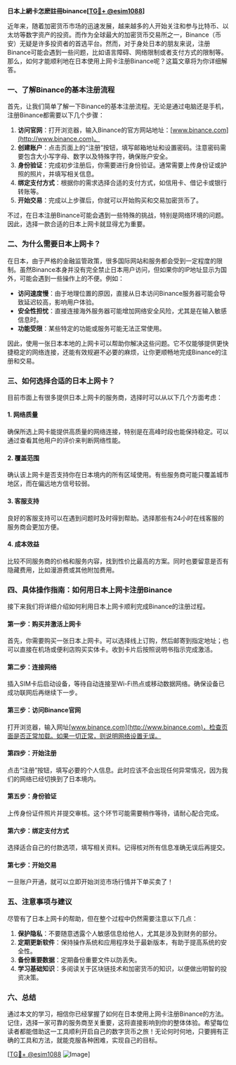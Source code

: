 **日本上網卡怎麽註冊binance[[TG💪+ @esim1088](https://t.me/s/esim1088)]**

近年来，随着加密货币市场的迅速发展，越来越多的人开始关注和参与比特币、以太坊等数字资产的投资。而作为全球最大的加密货币交易所之一，Binance（币安）无疑是许多投资者的首选平台。然而，对于身处日本的朋友来说，注册Binance可能会遇到一些问题，比如语言障碍、网络限制或者支付方式的限制等。那么，如何才能顺利地在日本使用上网卡注册Binance呢？这篇文章将为你详细解答。

### 一、了解Binance的基本注册流程

首先，让我们简单了解一下Binance的基本注册流程。无论是通过电脑还是手机，注册Binance都需要以下几个步骤：

1. **访问官网**：打开浏览器，输入Binance的官方网站地址：[www.binance.com](http://www.binance.com)。
2. **创建账户**：点击页面上的“注册”按钮，填写邮箱地址和设置密码。注意密码需要包含大小写字母、数字以及特殊字符，确保账户安全。
3. **身份验证**：完成初步注册后，你需要进行身份验证。通常需要上传身份证或护照的照片，并填写相关信息。
4. **绑定支付方式**：根据你的需求选择合适的支付方式，如信用卡、借记卡或银行转账等。
5. **开始交易**：完成以上步骤后，你就可以开始购买和交易加密货币了。

不过，在日本注册Binance可能会遇到一些特殊的挑战，特别是网络环境的问题。因此，选择一款合适的日本上网卡就显得尤为重要。

### 二、为什么需要日本上网卡？

在日本，由于严格的金融监管政策，很多国际网站和服务都会受到一定程度的限制。虽然Binance本身并没有完全禁止日本用户访问，但如果你的IP地址显示为国外，可能会遇到一些操作上的不便。例如：

- **访问速度慢**：由于地理位置的原因，直接从日本访问Binance服务器可能会导致延迟较高，影响用户体验。
- **安全性担忧**：直接连接海外服务器可能增加网络安全风险，尤其是在输入敏感信息时。
- **功能受限**：某些特定的功能或服务可能无法正常使用。

因此，使用一张日本本地的上网卡可以帮助你解决这些问题。它不仅能够提供更快捷稳定的网络连接，还能有效规避不必要的麻烦，让你更顺畅地完成Binance的注册和交易。

### 三、如何选择合适的日本上网卡？

目前市面上有很多提供日本上网卡的服务商，选择时可以从以下几个方面考虑：

#### 1. 网络质量
确保所选上网卡能提供高质量的网络连接，特别是在高峰时段也能保持稳定。可以通过查看其他用户的评价来判断网络性能。

#### 2. 覆盖范围
确认该上网卡是否支持你在日本境内的所有区域使用。有些服务商可能只覆盖城市地区，而在偏远地方信号较弱。

#### 3. 客服支持
良好的客服支持可以在遇到问题时及时得到帮助。选择那些有24小时在线客服的服务商会更加方便。

#### 4. 成本效益
比较不同服务商的价格和服务内容，找到性价比最高的方案。同时也要留意是否有隐藏费用，比如漫游费或其他附加费用。

### 四、具体操作指南：如何用日本上网卡注册Binance

接下来我们将详细介绍如何利用日本上网卡顺利完成Binance的注册过程。

#### 第一步：购买并激活上网卡
首先，你需要购买一张日本上网卡。可以选择线上订购，然后邮寄到指定地址；也可以直接在机场或便利店购买实体卡。收到卡片后按照说明书指示完成激活。

#### 第二步：连接网络
插入SIM卡后启动设备，等待自动连接至Wi-Fi热点或移动数据网络。确保设备已成功联网后再继续下一步。

#### 第三步：访问Binance官网
打开浏览器，输入网址[www.binance.com](http://www.binance.com)，检查页面是否正常加载。如果一切正常，则说明网络设置无误。

#### 第四步：开始注册
点击“注册”按钮，填写必要的个人信息。此时应该不会出现任何异常情况，因为我们的网络已经切换到了日本境内。

#### 第五步：身份验证
上传身份证件照片并提交审核。这个环节可能需要稍作等待，请耐心配合完成。

#### 第六步：绑定支付方式
选择适合自己的付款选项，填写相关资料。记得核对所有信息准确无误后再提交。

#### 第七步：开始交易
一旦账户开通，就可以立即开始浏览市场行情并下单买卖了！

### 五、注意事项与建议

尽管有了日本上网卡的帮助，但在整个过程中仍然需要注意以下几点：

1. **保护隐私**：不要随意透露个人敏感信息给他人，尤其是涉及到财务的部分。
2. **定期更新软件**：保持操作系统和应用程序处于最新版本，有助于提高系统的安全性。
3. **备份重要数据**：定期备份重要文件以防丢失。
4. **学习基础知识**：多阅读关于区块链技术和加密货币的知识，以便做出明智的投资决策。

### 六、总结

通过本文的学习，相信你已经掌握了如何在日本使用上网卡注册Binance的方法。记住，选择一家可靠的服务商至关重要，这将直接影响到你的整体体验。希望每位读者都能借助这一工具顺利开启自己的数字货币之旅！无论何时何地，只要拥有正确的工具和方法，就能克服各种困难，实现自己的目标。

[[TG💪+ @esim1088](https://t.me/s/esim1088) ![Image](https://i.postimg.cc/4NQfJmqS/Snipaste-2025-05-13-00-14-12.png)]
